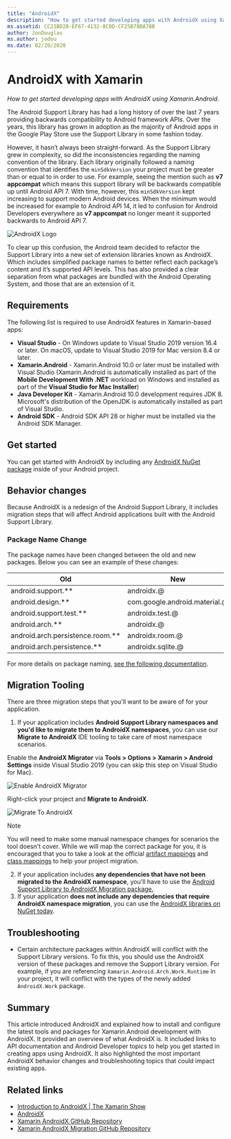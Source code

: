 ```yaml
---
title: "AndroidX"
description: "How to get started developing apps with AndroidX using Xamarin.Android."
ms.assetid: CC21BD28-EF67-4132-8C0D-CF25B78BA78B
author: JonDouglas
ms.author: jodou
ms.date: 02/20/2020
---
```

# AndroidX with Xamarin

_How to get started developing apps with AndroidX using Xamarin.Android._

The Android Support Library has had a long history of over the last 7 years providing backwards compatibility to Android framework APIs. Over the years, this library has grown in adoption as the majority of Android apps in the Google Play Store use the Support Library in some fashion today.

However, it hasn’t always been straight-forward. As the Support Library grew in complexity, so did the inconsistencies regarding the naming convention of the library. Each library originally followed a naming convention that identifies the `minSdkVersion` your project must be greater than or 
equal to in order to use. For example, seeing the mention such as **v7 appcompat** which means this support library will be backwards compatible up until Android API 7. With time, however, this `minSdkVersion` kept increasing to support modern Android devices. When the minimum would be increased for example
to Android API 14, it led to confusion for Android Developers everywhere as **v7 appcompat** no longer meant it supported backwards to Android API 7.

![AndroidX Logo](~/android/platform/androidx-images/AndroidXLogo.png)

To clear up this confusion, the Android team decided to refactor the Support Library into a new set of extension libraries known as AndroidX. Which includes simplified package names to better reflect each package’s content and it’s supported API levels. This has also provided a clear separation 
from what packages are bundled with the Android Operating System, and those that are an extension of it.

## Requirements

The following list is required to use AndroidX features in Xamarin-based apps:

- **Visual Studio** - On Windows update to Visual Studio 2019 version 16.4 or later. On macOS, update to Visual Studio 2019 for Mac version 8.4 or later.
- **Xamarin.Android** - Xamarin.Android 10.0 or later must be installed with Visual Studio (Xamarin.Android is automatically installed as part of the **Mobile Development With .NET** workload on Windows and installed as part of the **Visual Studio for Mac Installer**)
- **Java Developer Kit** - Xamarin.Android 10.0 development requires JDK 8. Microsoft's distribution of the OpenJDK is automatically installed as part of Visual Studio.
- **Android SDK** - Android SDK API 28 or higher must be installed via the Android SDK Manager.

## Get started

You can get started with AndroidX by including any [AndroidX NuGet package](https://www.nuget.org/packages?q=Tags%3A%22AndroidX%22+Authors%3A%22Microsoft%22) inside of your Android project.

## Behavior changes

Because AndroidX is a redesign of the Android Support Library, it includes migration steps that will affect Android applications built with the Android Support Library.

### Package Name Change
The package names have been changed between the old and new packages. Below you can see an example of these changes:

| Old                    | New                    |
| ---------------------- | ---------------------- |
| android.support.**     | androidx.@             |
| android.design.**      | com.google.android.material.@ |
| android.support.test.** | androidx.test.@       |
| android.arch.**        | androidx.@             |
| android.arch.persistence.room.** | androidx.room.@ |
| android.arch.persistence.** | androidx.sqlite.@ |

For more details on package naming, [see the following documentation](https://developer.android.com/jetpack/androidx/migrate#artifact_mappings).

## Migration Tooling

There are three migration steps that you'll want to be aware of for your application.

1. If your application includes **Android Support Library namespaces and you'd like to migrate them to AndroidX namespaces**, you can use our **Migrate to AndroidX** IDE tooling to take care of most namespace scenarios. 

Enable the **AndroidX Migrator** via **Tools > Options > Xamarin > Android Settings** inside Visual Studio 2019 (you can skip this step on Visual Studio for Mac).

![Enable AndroidX Migrator](~/android/platform/androidx-images/EnableAndroidXMigrator.png)

Right-click your project and **Migrate to AndroidX**.

![Migrate To AndroidX](~/android/platform/androidx-images/MigrateToAndroidX.png)

> [!NOTE] 
> You will need to make some manual namespace changes for scenarios the tool doesn't cover. While we will map the correct package for you, it is encouraged that you to take a look at the official 
> [artifact mappings](https://developer.android.com/jetpack/androidx/migrate/artifact-mappings) and [class mappings](https://developer.android.com/jetpack/androidx/migrate/class-mappings) to help your project migration.

2. If your application includes **any dependencies that have not been migrated to the AndroidX namespace**, you'll have to use the [Android Support Library to AndroidX Migration package.](https://www.nuget.org/packages/Xamarin.AndroidX.Migration)
3. If your application **does not include any dependencies that require AndroidX namespace migration**, you can use the [AndroidX libraries on NuGet today](https://www.nuget.org/packages?q=Tags%3A%22AndroidX%22+Authors%3A%22Microsoft%22).

## Troubleshooting

- Certain architecture packages within AndroidX will conflict with the Support Library versions. To fix this, you should use the AndroidX version of these packages and remove the Support Library version. For example, if you are referencing `Xamarin.Android.Arch.Work.Runtime` in your project, it will conflict with the types of the newly added `AndroidX.Work` package.

## Summary

This article introduced AndroidX and explained how to install and configure the latest tools and packages for Xamarin.Android development with AndroidX. It provided an overview of what AndroidX is. It included links to API documentation and Android Developer topics to help you get started in 
creating apps using AndroidX. It also highlighted the most important AndroidX behavior changes and troubleshooting topics that could impact existing apps.

## Related links

- [Introduction to AndroidX | The Xamarin Show](https://www.youtube.com/watch?v=M_l3RjTev5A)
- [AndroidX](https://developer.android.com/jetpack/androidx)
- [Xamarin AndroidX GitHub Repository](https://github.com/xamarin/AndroidX)
- [Xamarin AndroidX Migration GitHub Repository](https://github.com/xamarin/XamarinAndroidXMigration)
